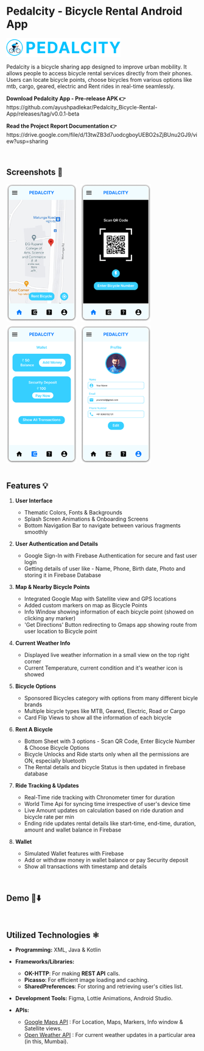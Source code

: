 # Pedalcity - Bicycle Rental Android App

<div align="left">
    <img src="Imgs/Pedalcity Logo.png" alt="Pedalcity_Logo" width="300">
</div>

Pedalcity is a bicycle sharing app designed to improve urban mobility. It allows people to access bicycle rental services directly from their phones. Users can locate bicycle points, choose bicycles from various options like mtb, cargo, geared, electric and Rent rides in real-time seamlessly.

<p><b> Download Pedalcity App - Pre-release APK 👉</b> https://github.com/ayushpadlekar/Pedalcity_Bicycle-Rental-App/releases/tag/v0.0.1-beta </p>

<p><b> Read the Project Report Documentation 👉</b> https://drive.google.com/file/d/13twZB3d7uodcgboyUEBO2sZjBUnu2GJ9/view?usp=sharing </p>

</br>

## Screenshots 📸

<div style="display: flex; flex-wrap: wrap; gap: 10px;">
  <img src="Imgs/Pedalcity Home.png" width="185"/>
  
  <img src="Imgs/Pedalcity QR code.png" width="185"/>
  
  <img src="Imgs/Pedalcity Wallet.png" width="185"/>
  
  <img src="Imgs/Pedalcity Profile.png" width="185"/>
</div>

</br>

## Features 💡

1. **User Interface**
    - Thematic Colors, Fonts & Backgrounds
    - Splash Screen Animations & Onboarding Screens
    - Bottom Navigation Bar to navigate between various fragments smoothly

2. **User Authentication and Details**
    - Google Sign-In with Firebase Authentication for secure and fast user login
    - Getting details of user like - Name, Phone, Birth date, Photo and storing it in Firebase Database

3. **Map & Nearby Bicycle Points**
    - Integrated Google Map with Satellite view and GPS locations
    - Added custom markers on map as Bicycle Points
    - Info Window showing information of each bicycle point (showed on clicking any marker)
    - 'Get Directions' Button redirecting to Gmaps app showing route from user location to Bicycle point

4. **Current Weather Info**
    - Displayed live weather information in a small view on the top right corner
    - Current Temperature, current condition and it's weather icon is showed

5. **Bicycle Options**
    - Sponsored Bicycles category with options from many different bicyle brands
    - Multiple bicycle types like MTB, Geared, Electric, Road or Cargo
    - Card Flip Views to show all the information of each bicycle

6. **Rent A Bicycle**
    - Bottom Sheet with 3 options - Scan QR Code, Enter Bicycle Number & Choose Bicycle Options
    - Bicycle Unlocks and Ride starts only when all the permissions are ON, especially bluetooth
    - The Rental details and bicycle Status is then updated in firebase database

7. **Ride Tracking & Updates**
    - Real-Time ride tracking with Chronometer timer for duration
    - World Time Api for syncing time irrespective of user's device time
    - Live Amount updates on calculation based on ride duration and bicycle rate per min
    - Ending ride updates rental details like start-time, end-time, duration, amount and wallet balance in Firebase

7. **Wallet**
    - Simulated Wallet features with Firebase
    - Add or withdraw money in wallet balance or pay Security deposit
    - Show all transactions with timestamp and details

</br>

## Demo 📲⬇️
</br>

## Utilized Technologies ⚛
 - **Programming:** XML, Java & Kotlin

 - **Frameworks/Libraries:**
   - **OK-HTTP**: For making **REST API** calls.
   - **Picasso**: For efficient image loading and caching.
   - **SharedPreferences**: For storing and retrieving user's cities list.

 - **Development Tools:** Figma, Lottie Animations, Android Studio.

 - **APIs:**
   - [Google Maps API](https://developers.google.com/maps/documentation/android-sdk) : For Location, Maps, Markers, Info window & Satellite views.
   - [Open Weather API](https://openweathermap.org/api) : For current weather updates in a particular area (in this, Mumbai).
